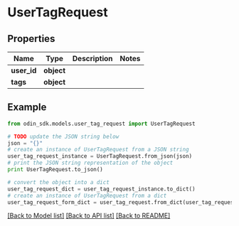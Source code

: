 # UserTagRequest


## Properties

Name | Type | Description | Notes
------------ | ------------- | ------------- | -------------
**user_id** | **object** |  | 
**tags** | **object** |  | 

## Example

```python
from odin_sdk.models.user_tag_request import UserTagRequest

# TODO update the JSON string below
json = "{}"
# create an instance of UserTagRequest from a JSON string
user_tag_request_instance = UserTagRequest.from_json(json)
# print the JSON string representation of the object
print UserTagRequest.to_json()

# convert the object into a dict
user_tag_request_dict = user_tag_request_instance.to_dict()
# create an instance of UserTagRequest from a dict
user_tag_request_form_dict = user_tag_request.from_dict(user_tag_request_dict)
```
[[Back to Model list]](../README.md#documentation-for-models) [[Back to API list]](../README.md#documentation-for-api-endpoints) [[Back to README]](../README.md)



